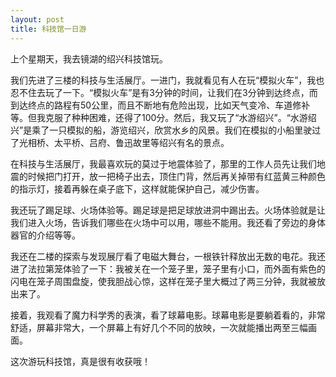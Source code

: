 ```yaml
---
layout: post
title: 科技馆一日游
---
```



上个星期天，我去镜湖的绍兴科技馆玩。

我们先进了三楼的科技与生活展厅。一进门，我就看见有人在玩“模拟火车”，我也忍不住去玩了一下。“模拟火车”是有3分钟的时间，让我们在3分钟到达终点，而到达终点的路程有50公里，而且不断地有危险出现，比如天气变冷、车道修补等。但我克服了种种困难，还得了100分。然后，我又玩了“水游绍兴”。“水游绍兴”是乘了一只模拟的船，游览绍兴，欣赏水乡的风景。我们在模拟的小船里驶过了光相桥、太平桥、吕府、鲁迅故里等绍兴有名的景点。

在科技与生活展厅，我最喜欢玩的莫过于地震体验了，那里的工作人员先让我们地震的时候把门打开，放一把椅子出去，顶住门背，然后再关掉带有红蓝黄三种颜色的指示灯，接着再躲在桌子底下，这样就能保护自己，减少伤害。

我还玩了踢足球、火场体验等。踢足球是把足球放进洞中踢出去。火场体验就是让我们进入火场，告诉我们哪些在火场中可以用，哪些不能用。我还看了旁边的身体器官的介绍等等。

我还在二楼的探索与发现展厅看了电磁大舞台，一根铁针释放出无数的电花。我还进了法拉第笼体验了一下：我被关在一个笼子里，笼子里有小口，而外面有紫色的闪电在笼子周围盘旋，使我胆战心惊，这样在笼子里大概过了两三分钟，我就被放出来了。

接着，我观看了魔力科学秀的表演，看了球幕电影。球幕电影是要躺着看的，非常舒适，屏幕非常大，一个屏幕上有好几个不同的放映，一次就能播出两至三幅画面。

这次游玩科技馆，真是很有收获哦！
